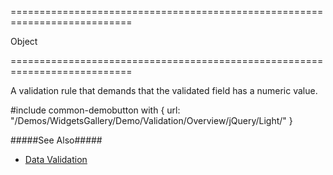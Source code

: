===========================================================================
<!--type-->Object<!--/type-->
===========================================================================

<!--shortDescription-->
A validation rule that demands that the validated field has a numeric value.
<!--/shortDescription-->

<!--fullDescription-->
#include common-demobutton with {
    url: "/Demos/WidgetsGallery/Demo/Validation/Overview/jQuery/Light/"
}

#####See Also#####
- [Data Validation](/Documentation/Guide/Widgets/Common/UI_Widgets/Data_Validation/)
<!--/fullDescription-->